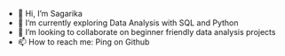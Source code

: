 - 👋 Hi, I’m Sagarika
- 🌱 I’m currently exploring Data Analysis with SQL and Python
- 💞️ I’m looking to collaborate on beginner friendly data analysis projects
- 📫 How to reach me: Ping on Github

<!---
SagarikaSh/SagarikaSh is a ✨ special ✨ repository because its `README.md` (this file) appears on your GitHub profile.
You can click the Preview link to take a look at your changes.
--->
